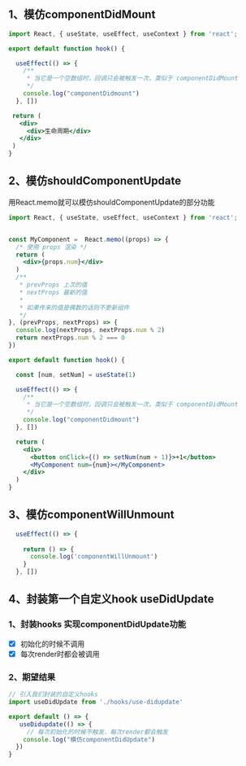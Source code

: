 ## 1、模仿componentDidMount
```jsx
import React, { useState, useEffect, useContext } from 'react';

export default function hook() {

  useEffect(() => {
    /**
     * 当它是一个空数组时，回调只会被触发一次，类似于 componentDidMount
     */
    console.log("componentDidmount")
  }, [])

 return (
   <div>
     <div>生命周期</div>
   </div>
 )
}
```
## 2、模仿shouldComponentUpdate
用React.memo就可以模仿shouldComponentUpdate的部分功能
```jsx
import React, { useState, useEffect, useContext } from 'react';


const MyComponent =  React.memo((props) => {
  /* 使用 props 渲染 */
  return (
    <div>{props.num}</div>
  )
  /**
   * prevProps 上次的值
   * nextProps 最新的值
   * 
   * 如果传来的值是偶数的话则不更新组件
   */
}, (prevProps, nextProps) => {
  console.log(nextProps, nextProps.num % 2)
  return nextProps.num % 2 === 0
})

export default function hook() {

  const [num, setNum] = useState(1)

  useEffect(() => {
    /**
     * 当它是一个空数组时，回调只会被触发一次，类似于 componentDidMount
     */
    console.log("componentDidmount")
  }, [])

  return (
    <div>
      <button onClick={() => setNum(num + 1)}>+1</button>
      <MyComponent num={num}></MyComponent>
    </div>
  )
}
```
## 3、模仿componentWillUnmount
```jsx
  useEffect(() => {
   
    return () => {
      console.log('componentWillUnmount')
    }
  }, [])
```
## 4、封装第一个自定义hook useDidUpdate
### 1、封装hooks 实现componentDidUpdate功能

- [x] 初始化的时候不调用
- [x] 每次render时都会被调用
### 2、期望结果
```jsx
// 引入我们封装的自定义hooks
import useDidUpdate from './hooks/use-didupdate'

export default () => {
   useDidupdate(() => {
     // 每次初始化的时候不触发，每次render都会触发
    console.log("模仿componentDidUpdate")
  })
}

```
